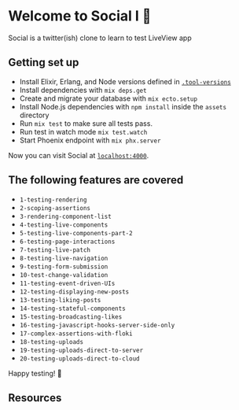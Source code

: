 # Welcome to Social l 🎉

Social is a twitter(ish) clone to learn to test LiveView app

## Getting set up

* Install Elixir, Erlang, and Node versions defined in
  [`.tool-versions`](./.tool-versions)
* Install dependencies with `mix deps.get`
* Create and migrate your database with `mix ecto.setup`
* Install Node.js dependencies with `npm install` inside the `assets` directory
* Run `mix test` to make sure all tests pass.
* Run test in watch mode `mix test.watch`
* Start Phoenix endpoint with `mix phx.server`

Now you can visit Social at [`localhost:4000`](http://localhost:4000).

## The following features are covered
- `1-testing-rendering`
- `2-scoping-assertions`
- `3-rendering-component-list`
- `4-testing-live-components`
- `5-testing-live-components-part-2`
- `6-testing-page-interactions`
- `7-testing-live-patch`
- `8-testing-live-navigation`
- `9-testing-form-submission`
- `10-test-change-validation`
- `11-testing-event-driven-UIs`
- `12-testing-displaying-new-posts`
- `13-testing-liking-posts`
- `14-testing-stateful-components`
- `15-testing-broadcasting-likes`
- `16-testing-javascript-hooks-server-side-only`
- `17-complex-assertions-with-floki`
- `18-testing-uploads`
- `19-testing-uploads-direct-to-server`
- `20-testing-uploads-direct-to-cloud`


Happy testing! 🥳

## Resources

